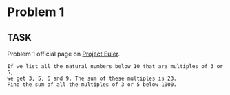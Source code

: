 Problem 1
===

## TASK ##

Problem 1 official page on [Project Euler](http://projecteuler.net/problem=1).

	If we list all the natural numbers below 10 that are multiples of 3 or 5,
	we get 3, 5, 6 and 9. The sum of these multiples is 23.
	Find the sum of all the multiples of 3 or 5 below 1000.